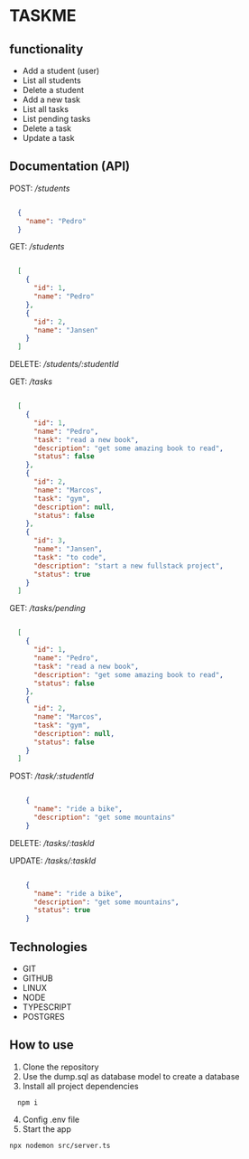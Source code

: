 # TASKME

## functionality

- Add a student (user)
- List all students
- Delete a student
- Add a new task
- List all tasks
- List pending tasks
- Delete a task
- Update a task

## Documentation (API)

POST: */students*

```json

  {
    "name": "Pedro"
  }

```

GET: */students*

```json

  [
    {
      "id": 1,
      "name": "Pedro"
    },
    {
      "id": 2,
      "name": "Jansen"
    }
  ]

```

DELETE: */students/:studentId*

GET: */tasks*

```json

  [
    {
      "id": 1,
      "name": "Pedro",
      "task": "read a new book",
      "description": "get some amazing book to read",
      "status": false
    },
    {
      "id": 2,
      "name": "Marcos",
      "task": "gym",
      "description": null,
      "status": false
    },
    {
      "id": 3,
      "name": "Jansen",
      "task": "to code",
      "description": "start a new fullstack project",
      "status": true
    }
  ]

```

GET: */tasks/pending*

```json

  [
    {
      "id": 1,
      "name": "Pedro",
      "task": "read a new book",
      "description": "get some amazing book to read",
      "status": false
    },
    {
      "id": 2,
      "name": "Marcos",
      "task": "gym",
      "description": null,
      "status": false
    }
  ]

```

POST: */task/:studentId*

```json

    {
      "name": "ride a bike",
      "description": "get some mountains"
    }

```

DELETE: */tasks/:taskId*

UPDATE: */tasks/:taskId*

```json

    {
      "name": "ride a bike",
      "description": "get some mountains",
      "status": true
    }

```

## Technologies

- GIT
- GITHUB
- LINUX
- NODE
- TYPESCRIPT
- POSTGRES

## How to use

1) Clone the repository
2) Use the dump.sql as database model to create a database
3) Install all project dependencies

```git
  npm i
```
4) Config .env file
5) Start the app

```git
npx nodemon src/server.ts
```

